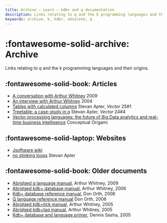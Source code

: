 ```yaml
---
title: Archive – Learn – kdb+ and q documentation
description: Links relating to q and the k programming languages and their origins.
keywords: archive, k, kdb+, obsolete, q
---
```

# :fontawesome-solid-archive: Archive
<!-- ![monk](../img/monk.png) -->



Links relating to q and the k programming languages and their origins.

## :fontawesome-solid-book: Articles

* [A conversation with Arthur Whitney](https://queue.acm.org/detail.cfm?id=1531242) 2009
* [An interview with Arthur Whitney](https://kx.com/blog/arthur-whitney-talks/) 2004
* [Tables with calculated columns](http://archive.vector.org.uk/art10500650) Stevan Apter, _Vector_ 25\#1
* [Treetable: a case-study in q](http://archive.vector.org.uk/art10500340) Stevan Apter, _Vector_ 24\#4
* [Vector processing languages: the future of Big Data analytics and real-time business intelligence](http://conceptualorigami.blogspot.com/2010/12/vector-processing-languages-future-of.html) Conceptual Origami


## :fontawesome-solid-laptop: Websites

* [Jsoftware wiki](https://code.jsoftware.com/wiki/Main_Page)
* [no stinking loops](http://www.nsl.com) Stevan Apter



## :fontawesome-solid-book: Older documents


* [Abridged q language manual](https://legaldocumentation.kx.com/q/d/q.htm), Arthur Whitney, 2009
* [Abridged kdb+ database manual](https://legaldocumentation.kx.com/q/d/kdb+.htm), Arthur Whitney, 2006
* [Kdb+ database reference manual](https://legaldocumentation.kx.com/q/d/kdb+1.htm), Don Orth, 2006
* [Q language reference manual](https://legaldocumentation.kx.com/q/d/q1.htm) Don Orth, 2006
* [Abridged kdb+tick manual](https://legaldocumentation.kx.com/q/d/tick.htm), Arthur Whitney, 2005
* [Abridged kdb+taq manual](https://legaldocumentation.kx.com/q/d/taq.htm), Arthur Whitney, 2005
* [Kdb+ database and language primer](https://legaldocumentation.kx.com/q/d/primer.htm), Dennis Sasha, 2005



